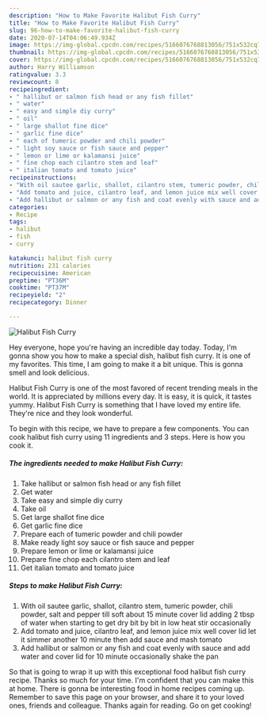 ```yaml
---
description: "How to Make Favorite Halibut Fish Curry"
title: "How to Make Favorite Halibut Fish Curry"
slug: 96-how-to-make-favorite-halibut-fish-curry
date: 2020-07-14T04:06:49.934Z
image: https://img-global.cpcdn.com/recipes/5166076768813056/751x532cq70/halibut-fish-curry-recipe-main-photo.jpg
thumbnail: https://img-global.cpcdn.com/recipes/5166076768813056/751x532cq70/halibut-fish-curry-recipe-main-photo.jpg
cover: https://img-global.cpcdn.com/recipes/5166076768813056/751x532cq70/halibut-fish-curry-recipe-main-photo.jpg
author: Harry Williamson
ratingvalue: 3.3
reviewcount: 8
recipeingredient:
- " hallibut or salmon fish head or any fish fillet"
- " water"
- " easy and simple diy curry"
- " oil"
- " large shallot fine dice"
- " garlic fine dice"
- " each of tumeric powder and chili powder"
- " light soy sauce or fish sauce and pepper"
- " lemon or lime or kalamansi juice"
- " fine chop each cilantro stem and leaf"
- " italian tomato and tomato juice"
recipeinstructions:
- "With oil sautee garlic, shallot, cilantro stem, tumeric powder, chili powder, salt and pepper till soft about 15 minute cover lid adding 2 tbsp of water when starting to get dry bit by bit in low heat stir occasionally"
- "Add tomato and juice, cilantro leaf, and lemon juice mix well cover lid let it simmer another 10 minute then add sauce and mash tomato"
- "Add hallibut or salmon or any fish and coat evenly with sauce and add water and cover lid for 10 minute occasionally shake the pan"
categories:
- Recipe
tags:
- halibut
- fish
- curry

katakunci: halibut fish curry 
nutrition: 231 calories
recipecuisine: American
preptime: "PT36M"
cooktime: "PT37M"
recipeyield: "2"
recipecategory: Dinner

---
```



![Halibut Fish Curry](https://img-global.cpcdn.com/recipes/5166076768813056/751x532cq70/halibut-fish-curry-recipe-main-photo.jpg)

Hey everyone, hope you're having an incredible day today. Today, I'm gonna show you how to make a special dish, halibut fish curry. It is one of my favorites. This time, I am going to make it a bit unique. This is gonna smell and look delicious.



Halibut Fish Curry is one of the most favored of recent trending meals in the world. It is appreciated by millions every day. It is easy, it is quick, it tastes yummy. Halibut Fish Curry is something that I have loved my entire life. They're nice and they look wonderful.


To begin with this recipe, we have to prepare a few components. You can cook halibut fish curry using 11 ingredients and 3 steps. Here is how you cook it.

<!--inarticleads1-->

##### The ingredients needed to make Halibut Fish Curry:

1. Take  hallibut or salmon fish head or any fish fillet
1. Get  water
1. Take  easy and simple diy curry
1. Take  oil
1. Get  large shallot fine dice
1. Get  garlic fine dice
1. Prepare  each of tumeric powder and chili powder
1. Make ready  light soy sauce or fish sauce and pepper
1. Prepare  lemon or lime or kalamansi juice
1. Prepare  fine chop each cilantro stem and leaf
1. Get  italian tomato and tomato juice




<!--inarticleads2-->

##### Steps to make Halibut Fish Curry:

1. With oil sautee garlic, shallot, cilantro stem, tumeric powder, chili powder, salt and pepper till soft about 15 minute cover lid adding 2 tbsp of water when starting to get dry bit by bit in low heat stir occasionally
1. Add tomato and juice, cilantro leaf, and lemon juice mix well cover lid let it simmer another 10 minute then add sauce and mash tomato
1. Add hallibut or salmon or any fish and coat evenly with sauce and add water and cover lid for 10 minute occasionally shake the pan




So that is going to wrap it up with this exceptional food halibut fish curry recipe. Thanks so much for your time. I'm confident that you can make this at home. There is gonna be interesting food in home recipes coming up. Remember to save this page on your browser, and share it to your loved ones, friends and colleague. Thanks again for reading. Go on get cooking!
